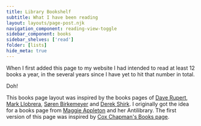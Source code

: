 ```yaml
---
title: Library Bookshelf
subtitle: What I have been reading
layout: layouts/page-post.njk
navigation_component: reading-view-toggle
sidebar_component: books
sidebar_shelves: ['read']
folder: [lists]
hide_meta: true
---
```

When I first added this page to my website I had intended to read at least 12 books a year, in the several years since I have yet to hit that number in total.

Doh!

This books page layout was inspired by the books pages of [Dave Rupert](https://daverupert.com/bookshelf/), [Mark Llobrera](https://www.markllobrera.com/reading/years/2020/), [Søren Birkemeyer](https://annualbeta.com/bookshelf/) and [Derek Shirk](https://derekshirk.com/reads/). I originally got the idea for a books page from [Maggie Appleton](https://maggieappleton.com/library) and her Antilibrary. The first version of this page was inspired by [Cox Chapman's Books page](https://www.coxchapman.com/books).
